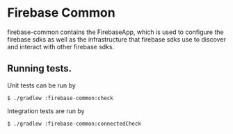 # Firebase Common

firebase-common contains the FirebaseApp, which is used to configure the firebase sdks as well as
the infrastructure that firebase sdks use to discover and interact with other firebase sdks.

## Running tests.

Unit tests can be run by

```
$ ./gradlew :firebase-common:check
```

Integration tests are run by

```
$ ./gradlew :firebase-common:connectedCheck
```
